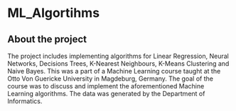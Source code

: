 # ML_Algortihms

## About the project

The project includes implementing algorithms for Linear Regression, Neural Networks, Decisions Trees, K-Nearest Neighbours, K-Means Clustering and Naive Bayes. This was a part of a Machine Learning course taught at the Otto Von Guericke University in Magdeburg, Germany. The goal of the course was to discuss and implement the aforementioned Machine Learning algorithms. The data was generated by the Department of Informatics. 


